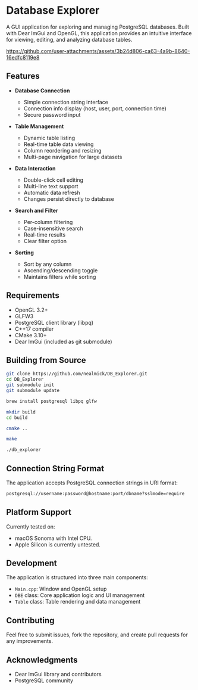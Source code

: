 # Database Explorer

A GUI application for exploring and managing PostgreSQL databases. Built with Dear ImGui and OpenGL, this application provides an intuitive interface for viewing, editing, and analyzing database tables.

https://github.com/user-attachments/assets/3b24d806-ca63-4a9b-8640-16edfc8119e8


## Features

- **Database Connection**
  - Simple connection string interface
  - Connection info display (host, user, port, connection time)
  - Secure password input

- **Table Management**
  - Dynamic table listing
  - Real-time table data viewing
  - Column reordering and resizing
  - Multi-page navigation for large datasets

- **Data Interaction**
  - Double-click cell editing
  - Multi-line text support
  - Automatic data refresh
  - Changes persist directly to database

- **Search and Filter**
  - Per-column filtering
  - Case-insensitive search
  - Real-time results
  - Clear filter option

- **Sorting**
  - Sort by any column
  - Ascending/descending toggle
  - Maintains filters while sorting

## Requirements
- OpenGL 3.2+
- GLFW3
- PostgreSQL client library (libpq)
- C++17 compiler
- CMake 3.10+
- Dear ImGui (included as git submodule)



## Building from Source


```bash
git clone https://github.com/nealmick/DB_Explorer.git
cd DB_Explorer
git submodule init
git submodule update

brew install postgresql libpq glfw

mkdir build
cd build

cmake ..

make

./db_explorer
```

## Connection String Format

The application accepts PostgreSQL connection strings in URI format:
```bash
postgresql://username:password@hostname:port/dbname?sslmode=require
```

## Platform Support

Currently tested on:
- macOS Sonoma with Intel CPU.
- Apple Silicon is currently untested.

## Development

The application is structured into three main components:
- `Main.cpp`: Window and OpenGL setup
- `DBE` class: Core application logic and UI management
- `Table` class: Table rendering and data management

## Contributing

Feel free to submit issues, fork the repository, and create pull requests for any improvements.




## Acknowledgments

- Dear ImGui library and contributors
- PostgreSQL community

